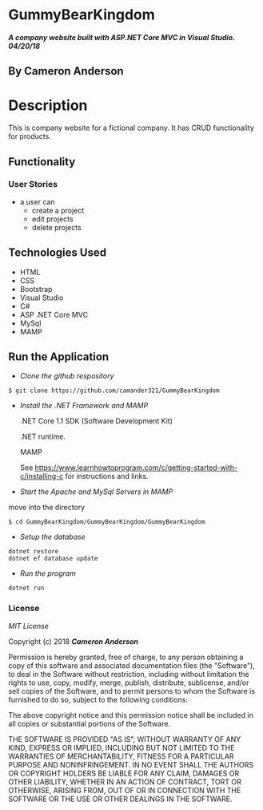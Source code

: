 # GummyBearKingdom

##### A company website built with ASP.NET Core MVC in Visual Studio.  04/20/18

## By Cameron Anderson

# Description
This is company website for a fictional company. It has CRUD functionality for products.

## Functionality
### User Stories
* a user can
  * create a project
  * edit projects
  * delete projects

## Technologies Used
* HTML
* CSS
* Bootstrap
* Visual Studio
* C#
* ASP .NET Core MVC
* MySql
* MAMP

## Run the Application  

  * _Clone the github respository_
  ```
  $ git clone https://github.com/camander321/GummyBearKingdom
  ```

  * _Install the .NET Framework and MAMP_

    .NET Core 1.1 SDK (Software Development Kit)

    .NET runtime.

    MAMP

    See https://www.learnhowtoprogram.com/c/getting-started-with-c/installing-c for instructions and links.

* _Start the Apache and MySql Servers in MAMP_

 move into the directory
 ```
 $ cd GummyBearKingdom/GummyBearKingdom/GummyBearKingdom
 ```

*  _Setup the database_

  ```
  dotnet restore
  dotnet ef database update
  ```
*  _Run the program_
  ```
  dotnet run
  ```


### License

*MIT License*

Copyright (c) 2018 **_Cameron Anderson_**

Permission is hereby granted, free of charge, to any person obtaining a copy
of this software and associated documentation files (the "Software"), to deal
in the Software without restriction, including without limitation the rights
to use, copy, modify, merge, publish, distribute, sublicense, and/or sell
copies of the Software, and to permit persons to whom the Software is
furnished to do so, subject to the following conditions:

The above copyright notice and this permission notice shall be included in all
copies or substantial portions of the Software.

THE SOFTWARE IS PROVIDED "AS IS", WITHOUT WARRANTY OF ANY KIND, EXPRESS OR
IMPLIED, INCLUDING BUT NOT LIMITED TO THE WARRANTIES OF MERCHANTABILITY,
FITNESS FOR A PARTICULAR PURPOSE AND NONINFRINGEMENT. IN NO EVENT SHALL THE
AUTHORS OR COPYRIGHT HOLDERS BE LIABLE FOR ANY CLAIM, DAMAGES OR OTHER
LIABILITY, WHETHER IN AN ACTION OF CONTRACT, TORT OR OTHERWISE, ARISING FROM,
OUT OF OR IN CONNECTION WITH THE SOFTWARE OR THE USE OR OTHER DEALINGS IN THE
SOFTWARE.
